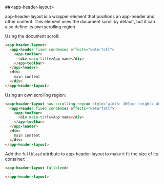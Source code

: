 ##&lt;app-header-layout&gt;

app-header-layout is a wrapper element that positions an app-header and other content. This
element uses the document scroll by default, but it can also define its own scrolling region.

Using the document scroll:

```html
<app-header-layout>
  <app-header fixed condenses effects="waterfall">
    <app-toolbar>
      <div main-title>App name</div>
    </app-toolbar>
  </app-header>
  <div>
    main content
  </div>
</app-header-layout>
```

Using an own scrolling region:

```html
<app-header-layout has-scrolling-region style="width: 300px; height: 400px;">
  <app-header fixed condenses effects="waterfall">
    <app-toolbar>
      <div main-title>App name</div>
    </app-toolbar>
  </app-header>
  <div>
    main content
  </div>
</app-header-layout>
```

Add the `fullbleed` attribute to app-header-layout to make it fit the size of its container:

```html
<app-header-layout fullbleed>
 ...
</app-header-layout>
```